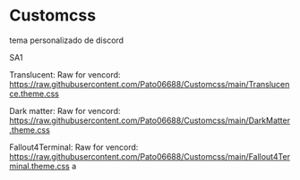 # Customcss
tema personalizado de discord

SA1

Translucent:
Raw for vencord: https://raw.githubusercontent.com/Pato06688/Customcss/main/Translucence.theme.css

Dark matter:
Raw for vencord: https://raw.githubusercontent.com/Pato06688/Customcss/main/DarkMatter.theme.css

Fallout4Terminal:
Raw for vencord: https://raw.githubusercontent.com/Pato06688/Customcss/main/Fallout4Terminal.theme.css
a